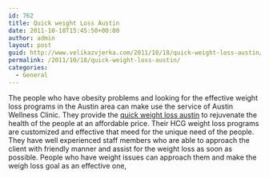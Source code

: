 ```yaml
---
id: 762
title: Quick weight Loss Austin
date: 2011-10-18T15:45:50+00:00
author: admin
layout: post
guid: http://www.velikazvjerka.com/2011/10/18/quick-weight-loss-austin/
permalink: /2011/10/18/quick-weight-loss-austin/
categories:
  - General
---
```

The people who have obesity problems and looking for the effective weight loss programs in the Austin area can make use the service of Austin Wellness Clinic. They provide the [quick weight loss austin](http://www.austinwellnessclinic.com/services/weight-loss.html) to rejuvenate the health of the people at an affordable price. Their HCG weight loss programs are customized and effective that meed for the unique need of the people. They have well experienced staff members who are able to approach the client with friendly manner and assist for the weight loss as soon as possible. People who have weight issues can approach them and make the weigh loss goal as an effective one,